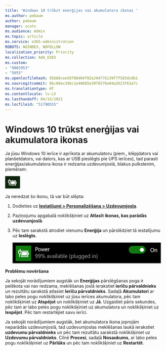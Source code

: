 ```yaml
---
title: 'Windows 10 trūkst enerģijas vai akumulatora ikonas '
ms.author: pebaum
author: pebaum
manager: scotv
ms.audience: Admin
ms.topic: article
ms.service: o365-administration
ROBOTS: NOINDEX, NOFOLLOW
localization_priority: Priority
ms.collection: Adm_O365
ms.custom:
- "9002953"
- "5655"
ms.openlocfilehash: 95b68cee58f88d04f02e29477b139f7f583dc0b1
ms.sourcegitcommit: 8bc60ec34bc1e40685e3976576e04a2623f63a7c
ms.translationtype: HT
ms.contentlocale: lv-LV
ms.lasthandoff: 04/15/2021
ms.locfileid: "51790555"
---
```

# <a name="power-or-battery-icon-missing-in-windows-10"></a>Windows 10 trūkst enerģijas vai akumulatora ikonas 

Ja jūsu Windows 10 ierīce ir aprīkota ar akumulatoru (piem., klēpjdators vai planšetdators, vai dators, kas ar USB pieslēgts pie UPS ierīces), tad parasti enerģijas/akumulatora ikona ir redzama uzdevumjoslā, blakus pulkstenim, piemēram:

![Akumulatora ikona](media/battery-icon.png)

Ja neredzat šo ikonu, tā var būt slēpta:

1. Dodieties uz **[Iestatījumi > Personalizēšana > Uzdevumjosla](ms-settings:taskbar?activationSource=GetHelp)**.

2. Paziņojumu apgabalā noklikšķiniet uz **Atlasīt ikonas, kas parādās uzdevumjoslā**.

3. Pēc tam sarakstā atrodiet vienumu **Enerģija** un pārslēdziet tā iestatījumu uz **Ieslēgts**.

    ![Rādīt enerģijas ikonu uzdevumjoslā](media/power-icon-on.png)

**Problēmu novēršana**

Ja sekojāt norādījumiem augstāk un **Enerģijas** pārslēgšanas poga ir pelēkota vai nav redzama, meklēšanas joslā ierakstiet **ierīču pārvaldnieks** un rezultātu sarakstā atlasiet **Ierīču pārvaldnieks**. Sadaļā **Akumulatori** ar labo peles pogu noklikšķiniet uz jūsu ierīces akumulatora, pēc tam noklikšķiniet uz **Atspējot** un noklikšķiniet uz **Jā**. Uzgaidiet pāris sekundes, pēc tam ar labo peles pogu noklikšķiniet uz akumulatora un noklikšķiniet uz **Iespējot**. Pēc tam restartējiet savu ierīci.

Ja sekojāt norādījumiem augstāk, bet akumulatora ikona joprojām neparādās uzdevumjoslā, tad uzdevumjoslas meklēšanas laukā ierakstiet **uzdevumu pārvaldnieks** un pēc tam rezultātu sarakstā noklikšķiniet uz **Uzdevumu pārvaldnieks**. Cilnē **Procesi**, sadaļā **Nosaukums**, ar labo peles pogu noklikšķiniet uz **Pārlūks** un pēc tam noklikšķiniet uz **Restartēt**.
